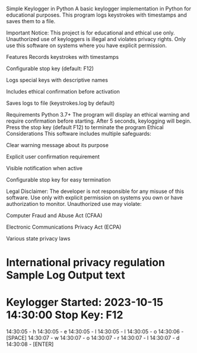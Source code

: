 Simple Keylogger in Python
A basic keylogger implementation in Python for educational purposes. This program logs keystrokes with timestamps and saves them to a file.

Important Notice: This project is for educational and ethical use only. Unauthorized use of keyloggers is illegal and violates privacy rights. Only use this software on systems where you have explicit permission.

Features
Records keystrokes with timestamps

Configurable stop key (default: F12)

Logs special keys with descriptive names

Includes ethical confirmation before activation

Saves logs to file (keystrokes.log by default)

Requirements
Python 3.7+
The program will display an ethical warning and require confirmation before starting. After 5 seconds, keylogging will begin. Press the stop key (default F12) to terminate the program
Ethical Considerations
This software includes multiple safeguards:

Clear warning message about its purpose

Explicit user confirmation requirement

Visible notification when active

Configurable stop key for easy termination

Legal Disclaimer: The developer is not responsible for any misuse of this software. Use only with explicit permission on systems you own or have authorization to monitor. Unauthorized use may violate:

Computer Fraud and Abuse Act (CFAA)

Electronic Communications Privacy Act (ECPA)

Various state privacy laws

International privacy regulation
Sample Log Output
text
==================================================
Keylogger Started: 2023-10-15 14:30:00
Stop Key: F12
==================================================

14:30:05 - h
14:30:05 - e
14:30:05 - l
14:30:05 - l
14:30:05 - o
14:30:06 - [SPACE]
14:30:07 - w
14:30:07 - o
14:30:07 - r
14:30:07 - l
14:30:07 - d
14:30:08 - [ENTER]

























